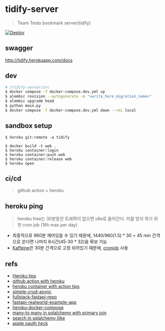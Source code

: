 # tidify-server
> Team Testo bookmark server(tidify)

[![Deploy](https://github.com/Nexters/tidify-server/actions/workflows/main.yml/badge.svg)](https://github.com/Nexters/tidify-server/actions/workflows/main.yml)

## swagger

http://tidify.herokuapp.com/docs

## dev
```bash
# /tidify-server/src
$ docker compose -f docker-compose.dev.yml up
$ alembic revision --autogenerate -m "<write_here_migration_name>" 
$ alembic upgrade head
$ python main.py
$ docker compose -f docker-compose.dev.yml down --rmi local 
```

## sandbox setup
```
$ heroku git:remote -a tidify
```

```
$ docker build -t web .
$ heroku container:login
$ heroku container:push web
$ heroku container:release web
$ heroku open
```

## ci/cd
> github action + heroku


## heroku ping
> heroku free는 30분동안 트래픽이 없으면 idle로 들어간다. 이를 방지 하기 위한 cron job (16h max per day)

- 최종적으로 960분 깨어있을 수 있기 때문에, 1440/960(1.5) * 30 = 45 min 간격으로 쏜다면 나머지 8시간(45-30 * 32)을 확보 가능
- [Kaffeine](https://kaffeine.herokuapp.com/)은 30분 간격으로 고정 되어있기 때문에, [cronjob](https://cron-job.org/) 사용


## refs
- [Heroku tips](https://towardsdatascience.com/how-to-deploy-your-fastapi-app-on-heroku-for-free-8d4271a4ab9)
- [github action with heroku](https://jarmos.netlify.app/posts/using-github-actions-to-deploy-a-fastapi-project-to-heroku/)
- [heroku container with action tips](https://github.com/AkhileshNS/heroku-deploy/issues/45)
- [simple-crud-async](https://github.com/testdrivenio/fastapi-crud-async)
- [fullstack-fastapi-repo](https://github.com/tiangolo/full-stack-fastapi-postgresql)
- [fastapi-realworld-example-app](https://github.com/nsidnev/fastapi-realworld-example-app)
- [heroku-docker-compose](https://devcenter.heroku.com/articles/local-development-with-docker-compose)
- [many-to many in sqlalchemy with primary join](https://stackoverflow.com/questions/47327410/sqlalchemy-relationship-with-secondary-table-joining-behaviour-changes-between-l)
- [search in sqlalchemy ilike](https://wikidocs.net/81067#_4)
- [apple oauth heck](https://developer.okta.com/blog/2019/06/04/what-the-heck-is-sign-in-with-apple)